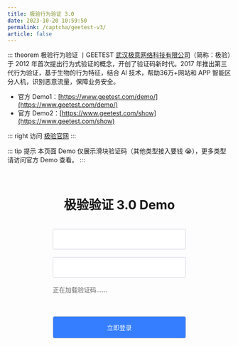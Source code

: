 ```yaml
---
title: 极验行为验证 3.0
date: 2023-10-20 10:59:50
permalink: /captcha/geetest-v3/
article: false
---
```


::: theorem 极验行为验证 <Badge text="3.0" type="error" vertical="middle"/>丨GEETEST
[武汉极意网络科技有限公司](https://www.tianyancha.com/company/699317632)（简称：极验）于 2012 年首次提出行为式验证的概念，开创了验证码新时代。2017 年推出第三代行为验证，基于生物的行为特征，结合 AI 技术，帮助36万+网站和 APP 智能区分人机，识别恶意流量，保障业务安全。

- 官方 Demo1：[https://www.geetest.com/demo/](https://www.geetest.com/demo/)
- 官方 Demo2：[https://www.geetest.com/show](https://www.geetest.com/show)

::: right
访问 [极验官网](https://www.geetest.com/Sensebot)
:::

::: tip 提示
本页面 Demo 仅展示滑块验证码（其他类型接入要钱 :sob:），更多类型请访问官方 Demo 查看。
:::

<br>

<style>
    .gt-submit {
        background: #347eff;
        border-radius: 4px;
        margin: 20px 0;
        display: inline-block;
        width: 300px;
        height: 50px;
        box-sizing: border-box;
        border: 1px solid #ccc;
        color: #fff;
        cursor: pointer;
        font-size: 14px;
        line-height: 49px;
    }
    .gt-submit:hover {
        background: #1A73E8;
    }
    .gt-input {
        display: inline-block;
        width: 300px;
        padding: 12px;
        border: 1px solid #d1d6e0;
        background-color: #fff;
        position: relative;
        cursor: pointer;
        -webkit-box-sizing: border-box;
        box-sizing: border-box;
        border-radius: 3px;
        color: #292f3a;
        font-size: 14px;
        line-height: 20px;
    }
    #gt-captcha {
        width: 300px;
        height: 50px;
        display: inline-block;
    }
    .gt-show {
        display: block;
    }
    #gt-wait {
        text-align: left;
        color: #666;
        margin: 0;
        font-size: 14px;
    }
</style>
<div style="text-align: center">
    <h1>极验验证 3.0 Demo</h1>
    <form id="form">
        <br>
        <div>
            <input type="text" :placeholder="'\ue614 请输入账号'" id="username" maxlength="" class="iconfont gt-input">
        </div>
        <br>
        <div>
            <input type="text" :placeholder="'\ue69c 请输入密码'" id="password" maxlength="" class="iconfont gt-input">
        </div>
        <br>
        <div>
            <div id="gt-captcha">
                <p id="gt-wait" class="gt-show">正在加载验证码......</p>
            </div>
        </div>
        <input class="gt-submit" id="submit" type="submit" value="立即登录">
    </form>
</div>
<script src="https://lib.baomitu.com/jquery/1.9.1/jquery.min.js" defer></script>
<script src="https://static.geetest.com/static/js/gt.0.4.9.js" defer></script>
<script>
    setTimeout(function() {
        var handler = function (captchaObj) {
            $('#submit').click(function (e) {
                var result = captchaObj.getValidate();
                if (!result) {
                    e.preventDefault();
                    return alert('请先完成验证！');
                }
                $.ajax({
                    url: 'https://api.spiderapi.cn/geetest3/validate',
                    type: 'POST',
                    dataType: 'json',
                    data: {
                        username: $('#username').val(),
                        password: $('#password').val(),
                        geetest_challenge: result.geetest_challenge,
                        geetest_validate: result.geetest_validate,
                        geetest_seccode: result.geetest_seccode
                    },
                    success: function (data) {
                        if (data.result === 'success') {
                            alert('登录成功！');
                            captchaObj.reset();
                        } else if (data.result === 'fail') {
                            alert('登录失败，请重新验证！');
                            captchaObj.reset();
                        }
                    }
                });
            });
            // 将验证码加到id为captcha的元素里，同时会有三个input的值用于表单提交
            captchaObj.appendTo('#gt-captcha');
            captchaObj.onReady(function () {
                $('#gt-wait').hide();
            });
        };
        $.ajax({
            url: 'https://api.spiderapi.cn/geetest3/register?t=' + (new Date()).getTime(), // 加随机数防止缓存
            type: 'get',
            dataType: 'json',
            success: function (data) {
                // 调用 initGeetest 初始化参数
                // 参数1：配置参数
                // 参数2：回调，回调的第一个参数验证码对象，之后可以使用它调用相应的接口
                initGeetest({
                    gt: data.gt,
                    challenge: data.challenge,
                    new_captcha: data.new_captcha, // 用于宕机时表示是新验证码的宕机
                    offline: !data.success, // 表示用户后台检测极验服务器是否宕机，一般不需要关注
                    product: 'float', // 产品形式，包括：float，popup
                    width: '100%'
                }, handler);
            }
        });
    }, 500);
</script>
